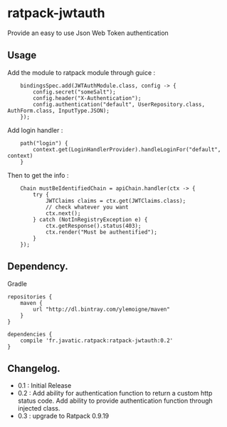 # ratpack-jwtauth
Provide an easy to use Json Web Token authentication

Usage
------
Add the module to ratpack module through guice :

        bindingsSpec.add(JWTAuthModule.class, config -> {
            config.secret("someSalt");
            config.header("X-Authentication");
            config.authentication("default", UserRepository.class, AuthForm.class, InputType.JSON);
        });

Add login handler :

        path("login") {
            context.get(LoginHandlerProvider).handleLoginFor("default", context)
        }


Then to get the info :

        Chain mustBeIdentifiedChain = apiChain.handler(ctx -> {
            try {
                JWTClaims claims = ctx.get(JWTClaims.class);
                // check whatever you want
                ctx.next();
            } catch (NotInRegistryException e) {
                ctx.getResponse().status(403);
                ctx.render("Must be authentified");
            }
        });

Dependency.
------

Gradle

    repositories {
        maven {
            url "http://dl.bintray.com/ylemoigne/maven"
        }
    }

    dependencies {
        compile 'fr.javatic.ratpack:ratpack-jwtauth:0.2'
    }

Changelog.
------
* 0.1 : Initial Release
* 0.2 : Add ability for authentication function to return a custom http status code. Add ability to provide authentication function through injected class.
* 0.3 : upgrade to Ratpack 0.9.19